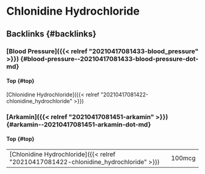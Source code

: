 # Chlonidine Hydrochloride


## Backlinks {#backlinks}


### [Blood Pressure]({{< relref "20210417081433-blood_pressure" >}}) {#blood-pressure--20210417081433-blood-pressure-dot-md}


#### Top {#top}

[Chlonidine Hydrochloride]({{< relref "20210417081422-chlonidine_hydrochloride" >}})


### [Arkamin]({{< relref "20210417081451-arkamin" >}}) {#arkamin--20210417081451-arkamin-dot-md}


#### Top {#top}

|                                                                                      |        |
|--------------------------------------------------------------------------------------|--------|
| [Chlonidine Hydrochloride]({{< relref "20210417081422-chlonidine_hydrochloride" >}}) | 100mcg |

